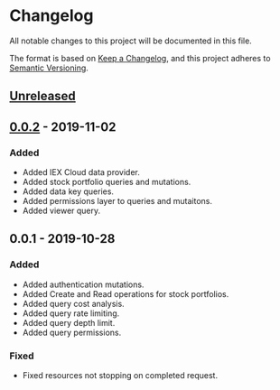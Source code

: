 # Changelog
All notable changes to this project will be documented in this file.

The format is based on [Keep a Changelog](https://keepachangelog.com/en/1.0.0/),
and this project adheres to [Semantic Versioning](https://semver.org/spec/v2.0.0.html).

## [Unreleased]

## [0.0.2] - 2019-11-02
### Added
- Added IEX Cloud data provider.
- Added stock portfolio queries and mutations.
- Added data key queries.
- Added permissions layer to queries and mutaitons.
- Added viewer query.

## 0.0.1 - 2019-10-28
### Added
- Added authentication mutations.
- Added Create and Read operations for stock portfolios.
- Added query cost analysis.
- Added query rate limiting.
- Added query depth limit.
- Added query permissions.

### Fixed
- Fixed resources not stopping on completed request.

[Unreleased]: https://github.com/mua-inc/app_server/compare/v0.0.2...HEAD
[0.0.2]: https://github.com/mua-inc/app_server/compare/v0.0.1...v0.0.2
